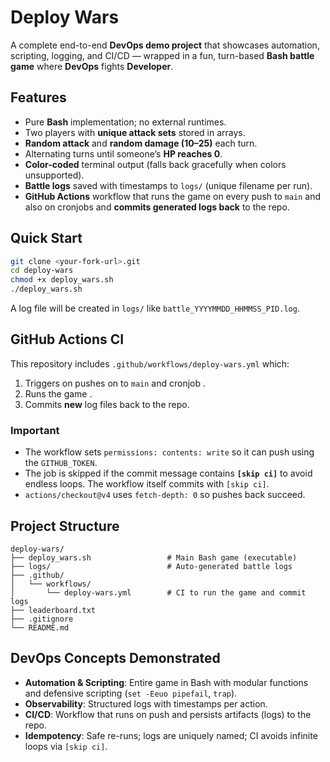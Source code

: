 # Deploy Wars

A complete end-to-end **DevOps demo project** that showcases automation, scripting, logging, and CI/CD — wrapped in a fun, turn-based **Bash battle game** where **DevOps** fights **Developer**.

## Features

- Pure **Bash** implementation; no external runtimes.
- Two players with **unique attack sets** stored in arrays.
- **Random attack** and **random damage (10–25)** each turn.
- Alternating turns until someone’s **HP reaches 0**.
- **Color-coded** terminal output (falls back gracefully when colors unsupported).
- **Battle logs** saved with timestamps to `logs/` (unique filename per run).
- **GitHub Actions** workflow that runs the game on every push to `main` and also on cronjobs and **commits generated logs back** to the repo.

## Quick Start

```bash
git clone <your-fork-url>.git
cd deploy-wars
chmod +x deploy_wars.sh
./deploy_wars.sh 
```
A log file will be created in `logs/` like `battle_YYYYMMDD_HHMMSS_PID.log`.

## GitHub Actions CI

This repository includes `.github/workflows/deploy-wars.yml` which:

1. Triggers on pushes on to `main` and cronjob .
2. Runs the game .
3. Commits **new** log files back to the repo.

### Important

- The workflow sets `permissions: contents: write` so it can push using the `GITHUB_TOKEN`.
- The job is skipped if the commit message contains **`[skip ci]`** to avoid endless loops. The workflow itself commits with `[skip ci]`.
- `actions/checkout@v4` uses `fetch-depth: 0` so pushes back succeed.

## Project Structure

```
deploy-wars/
├── deploy_wars.sh                 # Main Bash game (executable)
├── logs/                          # Auto-generated battle logs
├── .github/
│   └── workflows/
│       └── deploy-wars.yml        # CI to run the game and commit logs
├── leaderboard.txt
├── .gitignore
└── README.md
```


## DevOps Concepts Demonstrated

- **Automation & Scripting**: Entire game in Bash with modular functions and defensive scripting (`set -Eeuo pipefail`, `trap`).
- **Observability**: Structured logs with timestamps per action.
- **CI/CD**: Workflow that runs on push and persists artifacts (logs) to the repo.
- **Idempotency**: Safe re-runs; logs are uniquely named; CI avoids infinite loops via `[skip ci]`.

